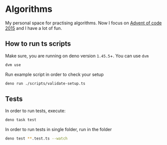 # Algorithms

My personal space for practising algorithms. Now I focus on
[Advent of code 2015](https://adventofcode.com/2015) and I have a lot of fun.

## How to run ts scripts

Make sure, you are running on deno version `1.45.5`+. You can use `dvm`

```bash
dvm use
```

Run example script in order to check your setup

```bash
deno run ./scripts/validate-setup.ts
```

## Tests

In order to run tests, execute:

```bash
deno task test
```

In order to run tests in single folder, run in the folder

```bash
deno test **.test.ts --watch
```
